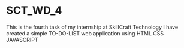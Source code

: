 # SCT_WD_4
This is the fourth task of my internship at SkillCraft Technology
I have created a simple TO-DO-LIST web application using HTML CSS JAVASCRIPT
